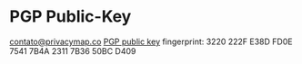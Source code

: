 # PGP Public-Key
contato@privacymap.co [PGP public key](contato@privacymap.co.asc) fingerprint: 3220 222F E38D FD0E 7541  7B4A 2311 7B36 50BC D409
